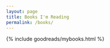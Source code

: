 ```yaml
---
layout: page
title: Books I'm Reading
permalink: /books/
---
```


{% include goodreads/mybooks.html %}
